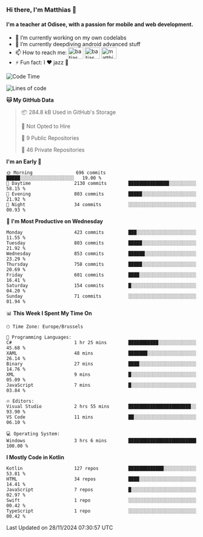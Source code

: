 ### Hi there, I'm Matthias 👋

#### I'm a teacher at Odisee, with a passion for mobile and web development.

- 🔭 I’m currently working on my own codelabs
- 🌱 I’m currently deepdiving android advanced stuff
- 📫 How to reach me: <a href="https://dev.to/batjas" target="_blank"><img align="center" src="https://raw.githubusercontent.com/rahuldkjain/github-profile-readme-generator/master/src/images/icons/Social/devto.svg" alt="batjas" height="30" width="40" /></a>
<a href="https://twitter.com/batjas" target="_blank"><img align="center" src="https://raw.githubusercontent.com/rahuldkjain/github-profile-readme-generator/master/src/images/icons/Social/twitter.svg" alt="batjas" height="30" width="40" /></a>
<a href="https://linkedin.com/in/matthiasdruwé" target="_blank"><img align="center" src="https://raw.githubusercontent.com/rahuldkjain/github-profile-readme-generator/master/src/images/icons/Social/linked-in-alt.svg" alt="matthiasdruwé" height="30" width="40" /></a>
- ⚡ Fun fact: I ❤ jazz 🎷


<!--START_SECTION:waka-->
![Code Time](http://img.shields.io/badge/Code%20Time-1%2C327%20hrs%209%20mins-blue)

![Lines of code](https://img.shields.io/badge/From%20Hello%20World%20I%27ve%20Written-4.9%20million%20lines%20of%20code-blue)

**🐱 My GitHub Data** 

> 📦 284.8 kB Used in GitHub's Storage 
 > 
> 🚫 Not Opted to Hire
 > 
> 📜 9 Public Repositories 
 > 
> 🔑 46 Private Repositories 
 > 
**I'm an Early 🐤** 

```text
🌞 Morning                696 commits         █████░░░░░░░░░░░░░░░░░░░░   19.00 % 
🌆 Daytime                2130 commits        ███████████████░░░░░░░░░░   58.15 % 
🌃 Evening                803 commits         █████░░░░░░░░░░░░░░░░░░░░   21.92 % 
🌙 Night                  34 commits          ░░░░░░░░░░░░░░░░░░░░░░░░░   00.93 % 
```
📅 **I'm Most Productive on Wednesday** 

```text
Monday                   423 commits         ███░░░░░░░░░░░░░░░░░░░░░░   11.55 % 
Tuesday                  803 commits         █████░░░░░░░░░░░░░░░░░░░░   21.92 % 
Wednesday                853 commits         ██████░░░░░░░░░░░░░░░░░░░   23.29 % 
Thursday                 758 commits         █████░░░░░░░░░░░░░░░░░░░░   20.69 % 
Friday                   601 commits         ████░░░░░░░░░░░░░░░░░░░░░   16.41 % 
Saturday                 154 commits         █░░░░░░░░░░░░░░░░░░░░░░░░   04.20 % 
Sunday                   71 commits          ░░░░░░░░░░░░░░░░░░░░░░░░░   01.94 % 
```


📊 **This Week I Spent My Time On** 

```text
🕑︎ Time Zone: Europe/Brussels

💬 Programming Languages: 
C#                       1 hr 25 mins        ███████████░░░░░░░░░░░░░░   45.68 % 
XAML                     48 mins             ███████░░░░░░░░░░░░░░░░░░   26.14 % 
Binary                   27 mins             ████░░░░░░░░░░░░░░░░░░░░░   14.76 % 
XML                      9 mins              █░░░░░░░░░░░░░░░░░░░░░░░░   05.09 % 
JavaScript               7 mins              █░░░░░░░░░░░░░░░░░░░░░░░░   03.84 % 

🔥 Editors: 
Visual Studio            2 hrs 55 mins       ███████████████████████░░   93.90 % 
VS Code                  11 mins             ██░░░░░░░░░░░░░░░░░░░░░░░   06.10 % 

💻 Operating System: 
Windows                  3 hrs 6 mins        █████████████████████████   100.00 % 
```

**I Mostly Code in Kotlin** 

```text
Kotlin                   127 repos           █████████████░░░░░░░░░░░░   53.81 % 
HTML                     34 repos            ████░░░░░░░░░░░░░░░░░░░░░   14.41 % 
JavaScript               7 repos             █░░░░░░░░░░░░░░░░░░░░░░░░   02.97 % 
Swift                    1 repo              ░░░░░░░░░░░░░░░░░░░░░░░░░   00.42 % 
TypeScript               1 repo              ░░░░░░░░░░░░░░░░░░░░░░░░░   00.42 % 
```




 Last Updated on 28/11/2024 07:30:57 UTC
<!--END_SECTION:waka-->
